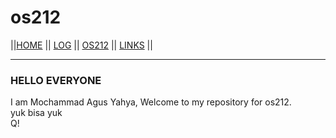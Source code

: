 # os212 <br>

||[HOME](https://github.com/yahyagolds23) ||
[LOG](https://github.com/yahyagolds23/os212/blob/master/TXT/mylog.txt) ||
[OS212](https://github.com/yahyagolds23/os212) ||
[LINKS](https://github.com/yahyagolds23/os212/blob/master/links.md) ||

---
### HELLO EVERYONE<br>
I am Mochammad Agus Yahya, Welcome to my repository for os212. <br>
yuk bisa yuk <br>
Q!
